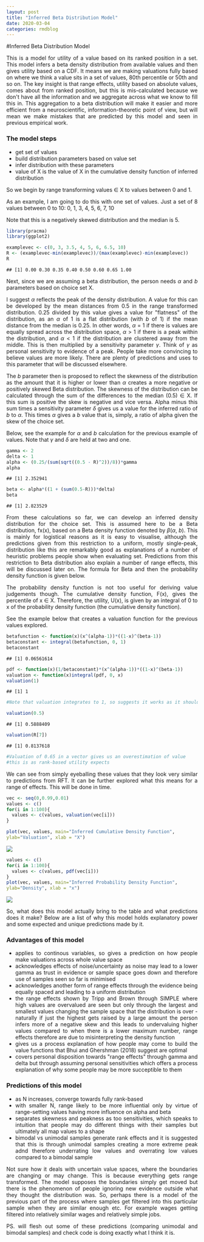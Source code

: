 ```yaml
---
layout: post
title: "Inferred Beta Distribution Model"
date: 2020-03-04
categories: rmdblog
---
```

<style>
body {
text-align: justify}
</style>

#Inferred Beta Distribution Model

This is a model for utility of a value based on its ranked position in a set. This model infers a beta density distribution from available values and then gives utility based on a CDF. It means we are making valuations fully based on where we think a value sits in a set of values, 80th percentile or 50th and so on. The key insight is that range effects, utility based on absolute values, comes about from ranked position, but this is mis-calculated because we don't have all the information and we aggregate across what we know to fill this in. This aggregation to a beta distribution will make it easier and more efficient from a neuroscientific, information-theoretic point of view, but will mean we make mistakes that are predicted by this model and seen in previous empirical work.

### The model steps

-   get set of values
-   build distribution parameters based on value set
-   infer distribution with these parameters
-   value of X is the value of X in the cumulative density function of inferred distribution

So we begin by range transforming values ∈ X to values between 0 and 1.

As an example, I am going to do this with one set of values. Just a set of 8 values between 0 to 10: 0, 1, 3, 4, 5, 6, 7, 10

 Note that this is a negatively skewed distribution and the median is 5.

``` r
library(pracma)
library(ggplot2)
```

``` r
examplevec <- c(0, 3, 3.5, 4, 5, 6, 6.5, 10)
R <- (examplevec-min(examplevec))/(max(examplevec)-min(examplevec))
R
```

    ## [1] 0.00 0.30 0.35 0.40 0.50 0.60 0.65 1.00

Next, since we are assuming a beta distribution, the person needs *α* and <i>b</i> parameters based on choice set X.

I suggest *α* reflects the peak of the density distribution. A value for this can be developed by the mean distances from 0.5 in the range transformed distribution. 0.25 divided by this value gives a value for "flatness" of the distribution, as an *α* of 1 is a flat distribution (with <i>b</i> of 1) if the mean distance from the median is 0.25. In other words, *α* = 1 if there is values are equally spread across the distribution space, *α* &gt; 1 if there is a peak within the distribution, and *α* &lt; 1 if the distribution are clustered away from the middle. This is then multiplied by a sensitivity parameter *γ*. Think of *γ* as personal sensitivity to evidence of a peak. People take more convincing to believe values are more likely. There are plenty of predictions and uses to this parameter that will be discussed elsewhere.

The <i>b</i> parameter then is proposed to reflect the skewness of the distribution as the amount that it is higher or lower than *α* creates a more negative or positively skewed Beta distribution. The skewness of the distribution can be calculated through the sum of the differences to the median (0.5) ∈ X. If this sum is positive the skew is negative and vice versa. Alpha minus this sum times a sensitivity parameter *δ* gives us a value for the inferred ratio of <i>b</i> to *α*. This times *α* gives a <i>b</i> value that is, simply, a ratio of alpha given the skew of the choice set.

Below, see the example for *α* and <i>b</i> calculation for the previous example of values. Note that *γ* and *δ* are held at two and one.

``` r
gamma <- 2
delta <- 1
alpha <- (0.25/(sum(sqrt((0.5 - R)^2))/8))*gamma
alpha
```

    ## [1] 2.352941

``` r
beta <- alpha*((1 + (sum(0.5-R)))*delta)
beta
```

    ## [1] 2.823529

From these calculations so far, we can develop an inferred density distribution for the choice set. This is assumed here to be a Beta distribution, fx(x), based on a Beta density function denoted by *β*(*α*, <i>b</i>). This is mainly for logistical reasons as it is easy to visualise, although the predictions given from this restriction to a uniform, mostly single-peak, distribution like this are remarkably good as explanations of a number of heuristic problems people show when evaluating set. Predictions from this restriction to Beta distribution also explain a number of range effects, this will be discussed later on. The formula for Beta and then the probability density function is given below.

The probability density function is not too useful for deriving value judgements though. The cumulative density function, F(x), gives the percentile of x ∈ X. Therefore, the utility, U(x), is given by an integral of 0 to x of the probability density function (the cumulative density function).

 See the example below that creates a valuation function for the previous values explored.

``` r
betafunction <- function(x)(x^(alpha-1))*((1-x)^(beta-1))
betaconstant <- integral(betafunction, 0, 1)
betaconstant
```

    ## [1] 0.06561614

``` r
pdf <- function(x)(1/betaconstant)*(x^(alpha-1))*((1-x)^(beta-1))
valuation <- function(x)integral(pdf, 0, x)
valuation(1)
```

    ## [1] 1

``` r
#Note that valuation integrates to 1, so suggests it works as it should

valuation(0.5)
```

    ## [1] 0.5888409

``` r
valuation(R[7])
```

    ## [1] 0.8137618

``` r
#Valuation of 0.65 in a vector gives us an overestimation of value
#this is as rank-based utility expects 
```

We can see from simply eyeballing these values that they look very similar to predictions from RFT. It can be further explored what this means for a range of effects. This will be done in time.

``` r
vec <- seq(0,0.99,0.01)
values <- c()
for(i in 1:100){
  values <- c(values, valuation(vec[i]))
}

plot(vec, values, main="Inferred Cumulative Density Function",
ylab="Valuation", xlab = "X")
```

![](IBD_model_md_files/figure-markdown_github/unnamed-chunk-5-1.png)

``` r
values <- c()
for(i in 1:100){
  values <- c(values, pdf(vec[i]))
}
plot(vec, values, main="Inferred Probability Density Function",
ylab="Density", xlab = "x")
```

![](IBD_model_md_files/figure-markdown_github/unnamed-chunk-5-2.png)

So, what does this model actually bring to the table and what predictions does it make? Below are a list of why this model holds explanatory power and some expected and unique predictions made by it.

### Advantages of this model

-   applies to continous variables, so gives a prediction on how people make valuations across whole value space
-   acknowledges effects of noise/uncertainty as noise may lead to a lower gamma as trust in evidence or sample space goes down and therefore use of samples seen so far is minimised
-   acknowledges another form of range effects through the evidence being equally spaced and leading to a uniform distribution
-   the range effects shown by Tripp and Brown through SIMPLE where high values are overvalued are seen but only through the largest and smallest values changing the sample space that the distribution is over - naturally if just the highest gets raised by a large amount the person infers more of a negative skew and this leads to undervaluing higher values compared to when there is a lower maximum number, range effects therefore are due to misinterpreting the density function
-   gives us a process explanation of how people may come to build the value functions that Bhui and Ghershman (2018) suggest are optimal
-   covers personal disposition towards "range effects" through gamma and delta but through assuming personal sensitivities which offers a process explanation of why some people may be more succeptible to them

### Predictions of this model

-   as N increases, converge towards fully rank-based
-   with smaller N, range likely to be more influential only by virtue of range-setting values having more influence on alpha and beta
-   separates skewness and peakness as too sensitivities, which speaks to intuition that people may do different things with their samples but ultimately all map values to a shape
-   bimodal vs unimodal samples generate rank effects and it is suggested that this is through unimodal samples creating a more extreme peak adnd therefore underrating low values and overrating low values compared to a bimodal sample

Not sure how it deals with uncertain value spaces, where the boundaries are changing or may change. This is because everything gets range transformed. The model supposes the boundaries simply get moved but there is the phenomenon of people ignoring new evidence outside what they thought the distribution was. So, perhaps there is a model of the previous part of the process where samples get filtered into this particular sample when they are similar enough etc. For example wages getting filtered into relatively similar wages and relatively simple jobs.

PS. will flesh out some of these predictions (comparing unimodal and bimodal samples) and check code is doing exactly what I think it is.

